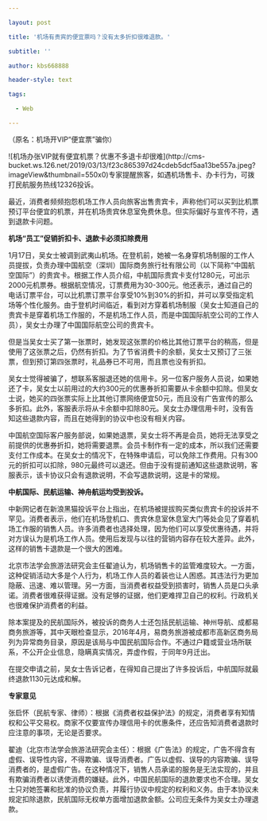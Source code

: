 ---
layout: post
title: '机场有贵宾的便宜票吗？没有太多折扣很难退款。'
subtitle: ''
author: kbs668888
header-style: text
tags:
  - Web
---
（原名：机场开VIP“便宜票”骗你）

![机场办张VIP就有便宜机票？优惠不多退卡却很难](http://cms-
bucket.ws.126.net/2019/03/13/f23c865397d24cdeb5dcf5aa13be557a.jpeg?imageView&thumbnail=550x0)专家提醒旅客，如遇机场售卡、办卡行为，可拨打民航服务热线12326投诉。

最近，消费者频频抱怨机场工作人员向旅客出售贵宾卡，声称他们可以买到比机票预订平台便宜的机票，并在机场贵宾休息室免费休息。但实际偏好与宣传不符，遇到退款卡问题。

 **机场“员工”促销折扣卡、退款卡必须扣除费用**

1月17日，吴女士被调到武夷山机场。在登机前，她被一名身穿机场制服的工作人员提拔，负责办理中国航空（深圳）国际商务旅行社有限公司（以下简称“中国航空国际”）的贵宾卡。根据工作人员介绍，中航国际贵宾卡支付1280元，可出示2000元机票券。根据航空情况，订票费用为30-300元。他还表示，通过自己的电话订票平台，可以比机票订票平台享受10%到30%的折扣，并可以享受指定机场等个性化服务。由于登机时间临近，看到对方穿着机场制服（吴女士知道自己的贵宾卡是穿着机场工作服的，不是机场工作人员，而是中国国际航空公司的工作人员），吴女士办理了中国国际航空公司的贵宾卡。

但是当吴女士买了第一张票时，她发现这张票的价格比其他订票平台的稍高，但是使用了这张票之后，仍然有折扣。为了节省消费卡的余额，吴女士又预订了三张票，但到预订第四张票时，礼品券已不可用，而且票也没有折扣。

吴女士觉得被骗了，想联系客服退还她的信用卡。另一位客户服务人员说，如果她还了卡，吴女士以前用过的大约300元的优惠券折扣需要从卡余额中扣除。但吴女士说，她买的四张票实际上比其他订票网络便宜50元，而且没有广告宣传的那么多折扣。此外，客服表示将从卡余额中扣除80元。吴女士办理信用卡时，没有告知这些退款内容，而且在她得到的协议中也没有相关内容。

中国航空国际客户服务部说，如果她退票，吴女士将不再是会员，她将无法享受之前提供的优惠券折扣，她将需要退票。会员卡制作有一定的成本，所以我们还需要支付工作成本。在吴女士的情况下，在特殊申请后，可以免除工作费用。只有300元的折扣可以扣除，980元最终可以退还。但由于没有提前通知这些退款说明，客服表示，该卡协议只会有退款说明，不会写退款说明，这是卡的常规。

 **中航国际、民航运输、神舟航运均受到投诉。**

中新网记者在新浪黑猫投诉平台上指出，在机场被提拔购买类似贵宾卡的投诉并不罕见。消费者表示，他们在机场登机口、贵宾休息室休息室大门等处会见了穿着机场工作服的销售人员。许多消费者也选择处理，因为他们可以享受优惠待遇，并将对方误认为是机场工作人员。使用后发现与以往的营销内容存在较大差异。此外，这样的销售卡退款是一个很大的困难。

北京市法学会旅游法研究会主任翟迪认为，机场销售卡的监管难度较大。一方面，这种促销活动大多是个人行为，机场工作人员的着装也让人困惑。其违法行为更加隐蔽、迅速、难以管理。另一方面，当消费者权益受到损害时，销售人员是口头承诺。消费者很难获得证据。没有足够的证据，他们更难捍卫自己的权利。行政机关也很难保护消费者的利益。

除本案提及的民航国际外，被投诉的商务人士还包括民航运输、神州导航、成都易商务旅游等，其中天眼检查显示，2016年4月，易商务旅游被成都市高新区商务局列为异常商务目录，原因是该局与中国民航国际合作。不通过户籍或营业场所联系，不公开企业信息，隐瞒真实情况，弄虚作假，于同年9月迁出。

在提交申请之前，吴女士告诉记者，在得知自己提出了许多投诉后，中航国际就最终退款1130元达成和解。

 **专家意见**

张启怀（民航专家、律师）：根据《消费者权益保护法》的规定，消费者享有知情权和公平交易权。商家不仅要宣传办理信用卡的优惠条件，还应告知消费者退款时应注意的事项，无论是否要求。

翟迪（北京市法学会旅游法研究会主任）：根据《广告法》的规定，广告不得含有虚假、误导性内容，不得欺骗、误导消费者。广告以虚假、误导的内容欺骗、误导消费者的，是虚假广告。在这种情况下，销售人员承诺的服务是无法实现的，并且有欺骗消费者以诱使消费的嫌疑。此外，中国民航国际的退款要求也不合理。吴女士只对她签署和批准的协议负责，并履行协议中规定的权利和义务。由于本协议未规定扣除退款，民航国际无权单方面增加退款金额。公司应无条件为吴女士办理退款。

